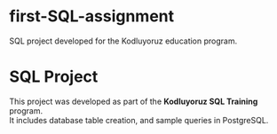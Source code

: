 # first-SQL-assignment
SQL project developed for the Kodluyoruz education program.
# SQL Project

This project was developed as part of the **Kodluyoruz SQL Training** program.  
It includes database  table creation, and sample queries in PostgreSQL.  
